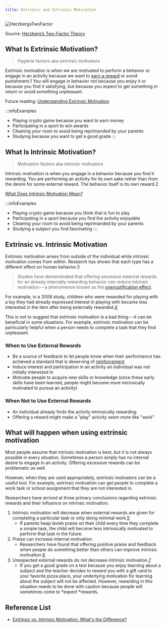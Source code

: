 ```yaml
---
title: Extrinsic and Intrinsic Motivation
---
```


![HerzbergsTwoFactor](/img/other/psychology/cognitive/HerzbergsTwoFactor.jpg)

Source: [Herzberg’s Two-Factor Theory](https://courses.lumenlearning.com/wm-organizationalbehavior/chapter/herzbergs-two-factor-theory/)

## What Is Extrinsic Motivation?

> Hygiene factors aka extrinsic motivators

Extrinsic motivation is when we are motivated to perform a behavior or engage in an activity because we want to [earn a reward](https://www.verywellmind.com/the-incentive-theory-of-motivation-2795382) or avoid punishment.1﻿ You will engage in behavior not because you enjoy it or because you find it satisfying, but because you expect to get something in return or avoid something unpleasant.

Future reading: [Understanding Extrinsic Motivation](https://www.verywellmind.com/what-is-extrinsic-motivation-2795164)

:::infoExamples
- Playing crypto game because you want to earn money
- Participating in a sport to win awards
- Cleaning your room to avoid being reprimanded by your parents
- Studying because you want to get a good grade
:::

## What Is Intrinsic Motivation?

> Motivation factors aka intrinsic motivators

Intrinsic motivation is when you engage in a behavior because you find it rewarding. You are performing an activity for its own sake rather than from the desire for some external reward. The behavior itself is its own reward.2﻿

[What Does Intrinsic Motivation Mean?](https://www.verywellmind.com/what-is-intrinsic-motivation-2795385)

:::infoExamples
- Playing crypto game because you think that is fun to play
- Participating in a sport because you find the activity enjoyable
- Cleaning your room to avoid being reprimanded by your parents
- Studying a subject you find fascinating
:::

## Extrinsic vs. Intrinsic Motivation

Extrinsic motivation arises from outside of the individual while intrinsic motivation comes from within. Research has shown that each type has a different effect on human behavior.3﻿

> Studies have demonstrated that offering excessive external rewards for an already internally rewarding behavior can reduce intrinsic motivation---a phenomenon known as the [overjustification effect](https://www.verywellmind.com/what-is-the-overjustification-effect-2795386).

For example, in a 2008 study, children who were rewarded for playing with a toy they had already expressed interest in playing with became less interested in the item after being externally rewarded.[4](https://doi.org/10.1037/a0013860)

This is not to suggest that extrinsic motivation is a bad thing---it can be beneficial in some situations. For example, extrinsic motivation can be particularly helpful when a person needs to complete a task that they find unpleasant.

### When to Use External Rewards

-   Be a source of feedback to let people know when their performance has achieved a standard that is deserving of [reinforcement](https://www.verywellmind.com/what-is-reinforcement-2795414)
-   Induce interest and participation in an activity an individual was not initially interested in
-   Motivate people to acquire new skills or knowledge (once these early skills have been learned, people might become more intrinsically motivated to pursue an activity)

### When Not to Use External Rewards

-   An individual already finds the activity intrinsically rewarding
-   Offering a reward might make a "play" activity seem more like "work"

## What will happen when using extrinsic motivation

Most people assume that intrinsic motivation is best, but it is not always possible in every situation. Sometimes a person simply has no internal desire to engage in an activity. Offering excessive rewards can be problematic as well.

However, when they are used appropriately, extrinsic motivators can be a useful tool. For example, extrinsic motivation can get people to complete a work task or school assignment that they are not interested in.

Researchers have arrived at three primary conclusions regarding extrinsic rewards and their influence on intrinsic motivation:

1.  Intrinsic motivation will decrease when external rewards are given for completing a particular task or only doing minimal work.[5](https://doi.org/10.1002/jaba.359) 
    - If parents heap lavish praise on their child every time they complete a simple task, the child will become less intrinsically motivated to perform that task in the future.
2.  Praise can increase internal motivation. 
    - Researchers have found that offering positive praise and feedback when people do something better than others can improve intrinsic motivation.[6](https://www.ncbi.nlm.nih.gov/pubmed/12206194)
3.  Unexpected external rewards do not decrease intrinsic motivation.[7](https://doi.org/10.1371/journal.pone.0196616) 
    - If you get a good grade on a test because you enjoy learning about a subject and the teacher decides to reward you with a gift card to your favorite pizza place, your underlying motivation for learning about the subject will not be affected. However, rewarding in this situation needs to be done with caution because people will sometimes come to *expect *rewards.

## Reference List

- [Extrinsic vs. Intrinsic Motivation: What's the Difference?](https://www.verywellmind.com/differences-between-extrinsic-and-intrinsic-motivation-2795384#:~:text=Studies%20have%20demonstrated%20that%20offering,known%20as%20the%20overjustification%20effect.&text=This%20is%20not%20to%20suggest,be%20beneficial%20in%20some%20situations.)